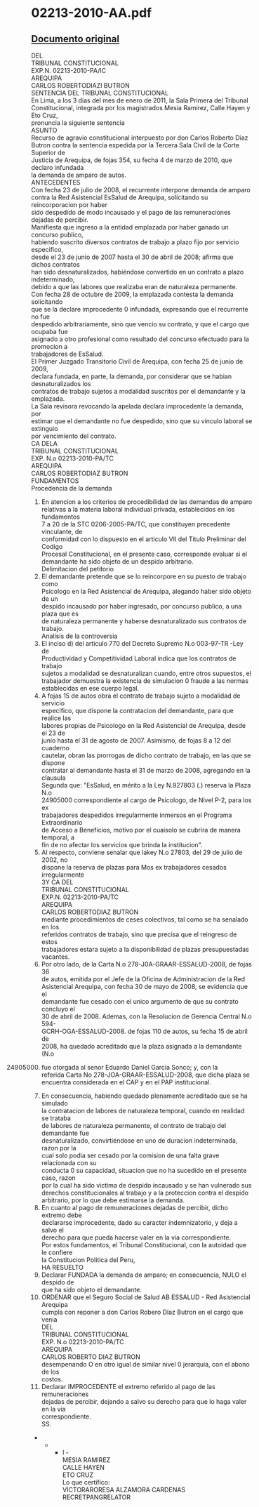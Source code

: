 
02213-2010-AA.pdf
=================
  
[Documento original](https://tc.gob.pe/jurisprudencia/2011/02213-2010-AA.pdf)  
---  
DEL  
TRIBUNAL CONSTITUCIONAL  
EXP.N. 02213-2010-PA/IC  
AREQUIPA  
CARLOS ROBERTODIAZI BUTRON  
SENTENCIA DEL TRIBUNAL CONSTITUCIONAL  
En Lima, a los 3 dias del mes de enero de 2011, la Sala Primera del Tribunal  
Constitucional, integrada por los magistrados Mesia Ramirez, Calle Hayen y Eto Cruz,  
pronuncia la siguiente sentencia  
ASUNTO  
Recurso de agravio constitucional interpuesto por don Carlos Roberto Diaz  
Butron contra la sentencia expedida por la Tercera Sala Civil de la Corte Superior de  
Justicia de Arequipa, de fojas 354, su fecha 4 de marzo de 2010, que declaro infundada  
la demanda de amparo de autos.  
ANTECEDENTES  
Con fecha 23 de julio de 2008, el recurrente interpone demanda de amparo  
contra la Red Asistencial EsSalud de Arequipa, solicitando su reincorporacion por haber  
sido despedido de modo incausado y el pago de las remuneraciones dejadas de percibir.  
Manifiesta que ingreso a la entidad emplazada por haber ganado un concurso publico,  
habiendo suscrito diversos contratos de trabajo a plazo fijo por servicio especifico,  
desde el 23 de junio de 2007 hasta el 30 de abril de 2008; afirma que dichos contratos  
han sido desnaturalizados, habiéndose convertido en un contrato a plazo indeterminado,  
debido a que las labores que realizaba eran de naturaleza permanente.  
Con fecha 28 de octubre de 2009, la emplazada contesta la demanda solicitando  
que se la declare improcedente 0 infundada, expresando que el recurrente no fue  
despedido arbitrariamente, sino que vencio su contrato, y que el cargo que ocupaba fue  
asignado a otro profesional como resultado del concurso efectuado para la promocion a  
trabajadores de EsSalud.  
El Primer Juzgado Transitorio Civil de Arequipa, con fecha 25 de junio de 2009,  
declara fundada, en parte, la demanda, por considerar que se habian desnaturalizados los  
contratos de trabajo sujetos a modalidad suscritos por el demandante y la emplazada.  
La Sala revisora revocando la apelada declara improcedente la demanda, por  
estimar que el demandante no fue despedido, sino que su vinculo laboral se extinguio  
por vencimiento del contrato.  
CA DELA  
TRIBUNAL CONSTITUCIONAL  
EXP. N.o 02213-2010-PA/TC  
AREQUIPA  
CARLOS ROBERTODIAZ BUTRON  
FUNDAMENTOS  
Procedencia de la demanda  
1. En atencion a los criterios de procedibilidad de las demandas de amparo  
relativas a la materia laboral individual privada, establecidos en los fundamentos  
7 a 20 de la STC 0206-2005-PA/TC, que constituyen precedente vinculante, de  
conformidad con lo dispuesto en el articulo VII del Titulo Preliminar del Codigo  
Procesal Constitucional, en el presente caso, corresponde evaluar si el  
demandante ha sido objeto de un despido arbitrario.  
Delimitacion del petitorio  
2. El demandante pretende que se lo reincorpore en su puesto de trabajo como  
Psicologo en la Red Asistencial de Arequipa, alegando haber sido objeto de un  
despido incausado por haber ingresado, por concurso publico, a una plaza que es  
de naturaleza permanente y haberse desnaturalizado sus contratos de trabajo.  
Analisis de la controversia  
3. El inciso d) del articulo 770 del Decreto Supremo N.o 003-97-TR -Ley de  
Productividad y Competitividad Laboral indica que los contratos de trabajo  
sujetos a modalidad se desnaturalizan cuando, entre otros supuestos, el  
trabajador demuestra la existencia de simulacion 0 fraude a las normas  
establecidas en ese cuerpo legal.  
4. A fojas 15 de autos obra el contrato de trabajo sujeto a modalidad de servicio  
especifico, que dispone la contratacion del demandante, para que realice las  
labores propias de Psicologo en la Red Asistencial de Arequipa, desde el 23 de  
junio hasta el 31 de agosto de 2007. Asimismo, de fojas 8 a 12 del cuaderno  
cautelar, obran las prorrogas de dicho contrato de trabajo, en las que se dispone  
contratar al demandante hasta el 31 de marzo de 2008, agregando en la clausula  
Segunda que: "EsSalud, en mérito a la Ley N.927803 (.) reserva la Plaza N.o  
24905000 correspondiente al cargo de Psicologo, de Nivel P-2, para los ex  
trabajadores despedidos irregularmente inmersos en el Programa Extraordinario  
de Acceso a Beneficios, motivo por el cuaisolo se cubrira de manera temporal, a  
fin de no afectar los servicios que brinda la institucion".  
5. Al respecto, conviene senalar que lakey N.o 27803, del 29 de julio de 2002, no  
dispone la reserva de plazas para Mos ex trabajadores cesados irregularmente  
3Y CA DEL  
TRIBUNAL CONSTITUCIONAL  
EXP.N. 02213-2010-PA/TC  
AREQUIPA  
CARLOS ROBERTODIAZ BUTRON  
mediante procedimientos de ceses colectivos, tal como se ha senalado en los  
referidos contratos de trabajo, sino que precisa que el reingreso de estos  
trabajadores estara sujeto a la disponibilidad de plazas presupuestadas vacantes.  
6. Por otro lado, de la Carta N.o 278-J0A-GRAAR-ESSALUD-2008, de fojas 36  
de autos, emitida por el Jefe de la Oficina de Administracion de la Red  
Asistencial Arequipa, con fecha 30 de mayo de 2008, se evidencia que el  
demandante fue cesado con el unico argumento de que su contrato concluyo el  
30 de abril de 2008. Ademas, con la Resolucion de Gerencia Central N.o 594-  
GCRH-OGA-ESSALUD-2008. de fojas 110 de autos, su fecha 15 de abril de  
2008, ha quedado acreditado que la plaza asignada a la demandante (N.o  
24905000) fue otorgada al senor Eduardo Daniel Garcia Sonco; y, con la  
referida Carta No 278-JOA-GRAAR-ESSALUD-2008, que dicha plaza se  
encuentra considerada en el CAP y en el PAP institucional.  
7. En consecuencia, habiendo quedado plenamente acreditado que se ha simulado  
la contratacion de labores de naturaleza temporal, cuando en realidad se trataba  
de labores de naturaleza permanente, el contrato de trabajo del demandante fue  
desnaturalizado, convirtiéndose en uno de duracion indeterminada, razon por la  
cual solo podia ser cesado por la comision de una falta grave relacionada con su  
conducta 0 su capacidad, situacion que no ha sucedido en el presente caso, razon  
por la cual ha sido victima de despido incausado y se han vulnerado sus  
derechos constitucionales al trabajo y a la proteccion contra el despido  
arbitrario, por lo que debe estimarse la demanda.  
8. En cuanto al pago de remuneraciones dejadas de percibir, dicho extremo debe  
declararse improcedente, dado su caracter indemnizatorio, y deja a salvo el  
derecho para que pueda hacerse valer en la via correspondiente.  
Por estos fundamentos, el Tribunal Constitucional, con la autoidad que le confiere  
la Constitucion Politica del Peru,  
HA RESUELTO  
1. Declarar FUNDADA la demanda de amparo; en consecuencia, NULO el despido de  
que ha sido objeto el demandante.  
2. ORDENAR que el Seguro Social de Salud AB ESSALUD - Red Asistencial Arequipa  
cumpla con reponer a don Carlos Robero Diaz Butron en el cargo que venia  
DEL  
TRIBUNAL CONSTITUCIONAL  
EXP. N.o 02213-2010-PA/TC  
AREQUIPA  
CARLOS ROBERTO DIAZ BUTRON  
desempenando O en otro igual de similar nivel 0 jerarquia, con el abono de los  
costos.  
3. Declarar IMPROCEDENTE el extremo referido al pago de las remuneraciones  
dejadas de percibir, dejando a salvo su derecho para que lo haga valer en la via  
correspondiente.  
SS.  
- - - l -  
MESIA RAMIREZ  
CALLE HAYEN  
ETO CRUZ  
Lo que certifico:  
VICTORARORESA ALZAMORA CARDENAS  
RECRETPANGRELATOR